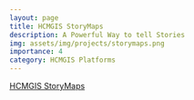 ```yaml
---
layout: page
title: HCMGIS StoryMaps
description: A Powerful Way to tell Stories
img: assets/img/projects/storymaps.png
importance: 4
category: HCMGIS Platforms
---
```


[HCMGIS StoryMaps](https://storymaps.hcmgis.vn)
